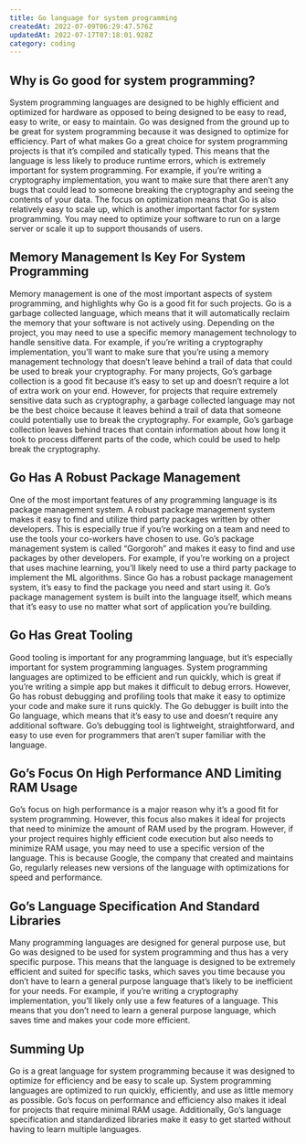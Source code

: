 ```yaml
---
title: Go language for system programming
createdAt: 2022-07-09T06:29:47.576Z
updatedAt: 2022-07-17T07:18:01.928Z
category: coding
---
```


## Why is Go good for system programming?

System programming languages are designed to be highly efficient and optimized for hardware as opposed to being designed to be easy to read, easy to write, or easy to maintain.
Go was designed from the ground up to be great for system programming because it was designed to optimize for efficiency.
Part of what makes Go a great choice for system programming projects is that it’s compiled and statically typed. This means that the language is less likely to produce runtime errors, which is extremely important for system programming. For example, if you’re writing a cryptography implementation, you want to make sure that there aren’t any bugs that could lead to someone breaking the cryptography and seeing the contents of your data.
The focus on optimization means that Go is also relatively easy to scale up, which is another important factor for system programming. You may need to optimize your software to run on a large server or scale it up to support thousands of users.

## Memory Management Is Key For System Programming

Memory management is one of the most important aspects of system programming, and highlights why Go is a good fit for such projects.
Go is a garbage collected language, which means that it will automatically reclaim the memory that your software is not actively using.
Depending on the project, you may need to use a specific memory management technology to handle sensitive data. For example, if you’re writing a cryptography implementation, you’ll want to make sure that you’re using a memory management technology that doesn’t leave behind a trail of data that could be used to break your cryptography.
For many projects, Go’s garbage collection is a good fit because it’s easy to set up and doesn’t require a lot of extra work on your end.
However, for projects that require extremely sensitive data such as cryptography, a garbage collected language may not be the best choice because it leaves behind a trail of data that someone could potentially use to break the cryptography. For example, Go’s garbage collection leaves behind traces that contain information about how long it took to process different parts of the code, which could be used to help break the cryptography.

## Go Has A Robust Package Management

One of the most important features of any programming language is its package management system. A robust package management system makes it easy to find and utilize third party packages written by other developers. This is especially true if you’re working on a team and need to use the tools your co-workers have chosen to use.
Go’s package management system is called “Gorgoroh” and makes it easy to find and use packages by other developers.
For example, if you’re working on a project that uses machine learning, you’ll likely need to use a third party package to implement the ML algorithms. Since Go has a robust package management system, it’s easy to find the package you need and start using it.
Go’s package management system is built into the language itself, which means that it’s easy to use no matter what sort of application you’re building.

## Go Has Great Tooling

Good tooling is important for any programming language, but it’s especially important for system programming languages.
System programming languages are optimized to be efficient and run quickly, which is great if you’re writing a simple app but makes it difficult to debug errors.
However, Go has robust debugging and profiling tools that make it easy to optimize your code and make sure it runs quickly.
The Go debugger is built into the Go language, which means that it’s easy to use and doesn’t require any additional software.
Go’s debugging tool is lightweight, straightforward, and easy to use even for programmers that aren’t super familiar with the language.

## Go’s Focus On High Performance AND Limiting RAM Usage

Go’s focus on high performance is a major reason why it’s a good fit for system programming. However, this focus also makes it ideal for projects that need to minimize the amount of RAM used by the program.
However, if your project requires highly efficient code execution but also needs to minimize RAM usage, you may need to use a specific version of the language.
This is because Google, the company that created and maintains Go, regularly releases new versions of the language with optimizations for speed and performance.

## Go’s Language Specification And Standard Libraries

Many programming languages are designed for general purpose use, but Go was designed to be used for system programming and thus has a very specific purpose.
This means that the language is designed to be extremely efficient and suited for specific tasks, which saves you time because you don’t have to learn a general purpose language that’s likely to be inefficient for your needs.
For example, if you’re writing a cryptography implementation, you’ll likely only use a few features of a language. This means that you don’t need to learn a general purpose language, which saves time and makes your code more efficient.

## Summing Up

Go is a great language for system programming because it was designed to optimize for efficiency and be easy to scale up. System programming languages are optimized to run quickly, efficiently, and use as little memory as possible.
Go’s focus on performance and efficiency also makes it ideal for projects that require minimal RAM usage. Additionally, Go’s language specification and standardized libraries make it easy to get started without having to learn multiple languages.

